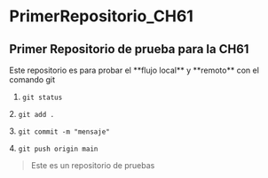 # PrimerRepositorio\_CH61

## Primer Repositorio de prueba para la CH61



Este repositorio es para probar el \*\*flujo local\*\* y \*\*remoto\*\* con el comando git



1. `git status`

2\. `git add .`

3\. `git commit -m "mensaje"`

4\. `git push origin main`



> Este es un repositorio de pruebas

